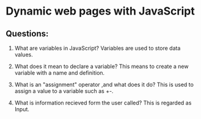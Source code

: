 # Dynamic web pages with JavaScript
## Questions: 
1. What are variables in JavaScript? Variables are used to store data values.

2. What does it mean to declare a variable? This means to create a new variable with a name and definition.

3. What is an "assignment" operator ,and what does it do? This is used to assign a value to a variable such as +-.

4. What is information recieved form the user called? This is regarded as Input.
